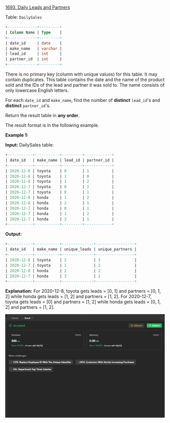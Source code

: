 [1693. Daily Leads and Partners](https://leetcode.com/problems/daily-leads-and-partners/)

Table: `DailySales`

```sql
+-------------+---------+
| Column Name | Type    |
+-------------+---------+
| date_id     | date    |
| make_name   | varchar |
| lead_id     | int     |
| partner_id  | int     |
+-------------+---------+
```

There is no primary key (column with unique values) for this table. It may contain duplicates.
This table contains the date and the name of the product sold and the IDs of the lead and partner it was sold to.
The name consists of only lowercase English letters.

For each `date_id` and `make_name`, find the number of **distinct** `lead_id`'s and **distinct** `partner_id`'s.

Return the result table in **any order**.

The result format is in the following example.

**Example 1:**

**Input:**
DailySales table:

```sql
+-----------+-----------+---------+------------+
| date_id   | make_name | lead_id | partner_id |
+-----------+-----------+---------+------------+
| 2020-12-8 | toyota    | 0       | 1          |
| 2020-12-8 | toyota    | 1       | 0          |
| 2020-12-8 | toyota    | 1       | 2          |
| 2020-12-7 | toyota    | 0       | 2          |
| 2020-12-7 | toyota    | 0       | 1          |
| 2020-12-8 | honda     | 1       | 2          |
| 2020-12-8 | honda     | 2       | 1          |
| 2020-12-7 | honda     | 0       | 1          |
| 2020-12-7 | honda     | 1       | 2          |
| 2020-12-7 | honda     | 2       | 1          |
+-----------+-----------+---------+------------+
```

**Output:**

```sql
+-----------+-----------+--------------+-----------------+
| date_id   | make_name | unique_leads | unique_partners |
+-----------+-----------+--------------+-----------------+
| 2020-12-8 | toyota    | 2            | 3               |
| 2020-12-7 | toyota    | 1            | 2               |
| 2020-12-8 | honda     | 2            | 2               |
| 2020-12-7 | honda     | 3            | 2               |
+-----------+-----------+--------------+-----------------+
```

**Explanation:**
For 2020-12-8, toyota gets leads = [0, 1] and partners = [0, 1, 2] while honda gets leads = [1, 2] and partners = [1, 2].
For 2020-12-7, toyota gets leads = [0] and partners = [1, 2] while honda gets leads = [0, 1, 2] and partners = [1, 2].

![](./ss.png)
